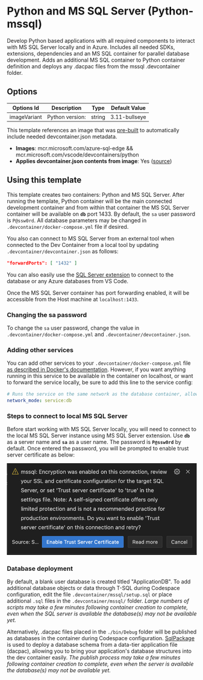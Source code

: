 
# Python and MS SQL Server (Python-mssql)

Develop Python based applications with all required components to interact with MS SQL Server locally and in Azure. Includes all needed SDKs, extensions, dependencies and an MS SQL container for parallel database development. Adds an additional MS SQL container to Python container definition and deploys any .dacpac files from the mssql .devcontainer folder.

## Options

| Options Id | Description | Type | Default Value |
|-----|-----|-----|-----|
| imageVariant | Python version: | string | 3.11-bullseye |

This template references an image that was [pre-built](https://containers.dev/implementors/reference/#prebuilding) to automatically include needed devcontainer.json metadata.

* **Images**: mcr.microsoft.com/azure-sql-edge && mcr.microsoft.com/vscode/devcontainers/python
* **Applies devcontainer.json contents from image**: Yes ([source](https://github.com/Azure-Samples//blob/main/src/python-mssql/.devcontainer/devcontainer.json))

## Using this template

This template creates two containers: Python and MS SQL Server. After running the template, Python container will be the main connected development container and from within that container the MS SQL Server container will be available on **`db`** port 1433. By default, the `sa` user password is `P@ssw0rd`. All database parameters may be changed in `.devcontainer/docker-compose.yml` file if desired.

You also can connect to MS SQL Server from an external tool when connected to the Dev Container from a local tool by updating `.devcontainer/devcontainer.json` as follows:

```json
"forwardPorts": [ "1432" ]
```

You can also easily use the [SQL Server extension](https://marketplace.visualstudio.com/items?itemName=ms-mssql.mssql) to connect to the database or any Azure databases from VS Code.

Once the MS SQL Server container has port forwarding enabled, it will be accessible from the Host machine at `localhost:1433`.

### Changing the sa password

To change the `sa` user password, change the value in `.devcontainer/docker-compose.yml` and `.devcontainer/devcontainer.json`.

### Adding other services

You can add other services to your `.devcontainer/docker-compose.yml` file [as described in Docker's documentation](https://docs.docker.com/compose/compose-file/#service-configuration-reference). However, if you want anything running in this service to be available in the container on localhost, or want to forward the service locally, be sure to add this line to the service config:

```yaml
# Runs the service on the same network as the database container, allows "forwardPorts" in devcontainer.json function.
network_mode: service:db
```

### Steps to connect to local MS SQL Server

Before start working with MS SQL Server locally, you will need to connect to the local MS SQL Server instance using MS SQL Server extension.
Use **`db`** as a server name and **`sa`** as a user name. The password is **`P@ssw0rd`** by default. Once entered the password, you will be prompted to enable trust server certificate as below:

![Trust Server Certificate](images/trust.png)

### Database deployment

By default, a blank user database is created titled "ApplicationDB".  To add additional database objects or data through T-SQL during Codespace configuration, edit the file `.devcontainer/mssql/setup.sql` or place additional `.sql` files in the `.devcontainer/mssql/` folder. *Large numbers of scripts may take a few minutes following container creation to complete, even when the SQL server is available the database(s) may not be available yet.*

Alternatively, .dacpac files placed in the `./bin/Debug` folder will be published as databases in the container during Codespace configuration. [SqlPackage](https://docs.microsoft.com/sql/tools/sqlpackage) is used to deploy a database schema from a data-tier application file (dacpac), allowing you to bring your application's database structures into the dev container easily. *The publish process may take a few minutes following container creation to complete, even when the server is available the database(s) may not be available yet.*
